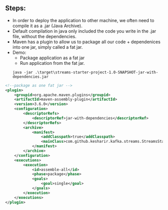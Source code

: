 ## Steps: 

- In order to deploy the application to other machine, we often need to compile it as a .jar (Java Archive).
- Default compilation in java only included the code you write in the .jar file, without the dependencies. 
- Maven has a plugin to allow us to package all our code + dependenices into one jar, simply called a fat jar.
- Demo: 
  - Package application as a fat jar
  - Run application from the fat jar.
  ```
  java -jar .\target\streams-starter-project-1.0-SNAPSHOT-jar-with-dependencies.jar
  ```

```xml
<!--package as one fat jar -->
<plugin>
    <groupid>org.apache.maven.plugins</groupid>
    <artifactId>maven-assembly-plugin</artifactId>
    <version>3.6.0</version>
    <configuration>
        <descriptorRefs>
            <descriptorRef>jar-with-dependencies</descriptorRef>
        </descriptorRefs>
        <archive>
            <manifest>
                <addClasspath>true</addClasspath>
                <mainClass>com.github.kesharir.kafka.streams.StreamsStarterApp</mainClass>
            </manifest>
        </archive>
    </configuration>
    <executions>
        <execution>
            <id>assemble-all</id>
            <phase>package</phase>
            <goals>
                <goal>single</goal>
            </goals>
        </execution>
    </executions>
</plugin>

```